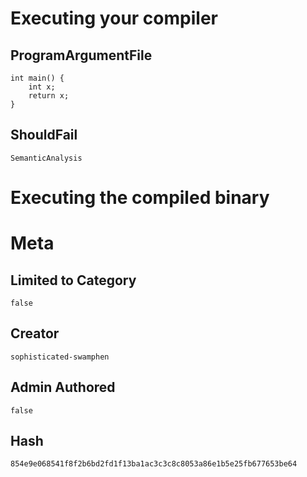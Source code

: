 # Executing your compiler

## ProgramArgumentFile

```
int main() {
    int x;
    return x;
}
```

## ShouldFail

```
SemanticAnalysis
```

# Executing the compiled binary

# Meta

## Limited to Category

```
false
```

## Creator

```
sophisticated-swamphen
```

## Admin Authored

```
false
```

## Hash

```
854e9e068541f8f2b6bd2fd1f13ba1ac3c3c8c8053a86e1b5e25fb677653be64
```
